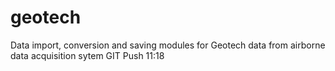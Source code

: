 # geotech
Data import, conversion and saving modules for Geotech data from airborne data acquisition sytem
GIT Push 11:18